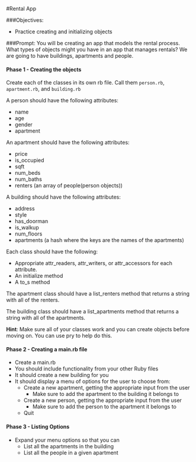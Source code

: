 #Rental App

###Objectives:
- Practice creating and initializing objects

###Prompt:
You will be creating an app that models the rental process. What types of objects might you have in an app that manages rentals? We are going to have buildings, apartments and people.

#### Phase 1 - Creating the objects

Create each of the classes in its own rb file. Call them `person.rb`, `apartment.rb`, and `building.rb`

A person should have the following attributes:

* name
* age
* gender
* apartment

An apartment should have the following attributes:

* price
* is_occupied
* sqft	
* num_beds
* num_baths
* renters (an array of people(person objects))

A building should have the following attributes:

* address
* style
* has_doorman
* is_walkup
* num_floors
* apartments (a hash where the keys are the names of the apartments)

Each class should have the following:

* Appropriate attr_readers, attr_writers, or attr_accessors for each attribute.
* An initialize method
* A to_s method

The apartment class should have a list_renters method that returns a string with all of the renters.

The building class should have a list_apartments method that returns a string with all of the apartments.

__Hint__: Make sure all of your classes work and you can create objects before moving on. You can use pry to help do this.


#### Phase 2 - Creating a main.rb file
* Create a main.rb
* You should include functionality from your other Ruby files
* It should create a new building for you
* It should display a menu of options for the user to choose from:
  * Create a new apartment, getting the appropriate input from the user
    * Make sure to add the apartment to the building it belongs to
  * Create a new person, getting the appropriate input from the user
    * Make sure to add the person to the apartment it belongs to
  * Quit

#### Phase 3 - Listing Options
* Expand your menu options so that you can
  * List all the apartments in the building
  * List all the people in a given apartment
